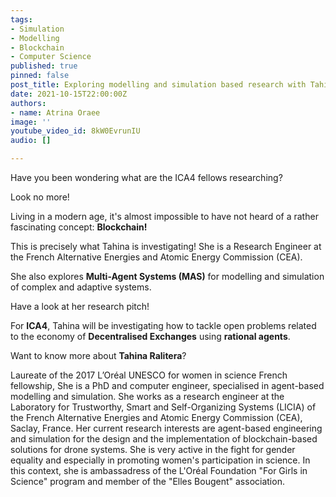 ```yaml
---
tags:
- Simulation
- Modelling
- Blockchain
- Computer Science
published: true
pinned: false
post_title: Exploring modelling and simulation based research with Tahina Ralitera
date: 2021-10-15T22:00:00Z
authors:
- name: Atrina Oraee
image: ''
youtube_video_id: 8kW0EvrunIU
audio: []

---
```

Have you been wondering what are the ICA4 fellows researching?

Look no more!

Living in a modern age, it's almost impossible to have not heard of a rather fascinating concept: **Blockchain!**

This is precisely what Tahina is investigating! She is a Research Engineer at the French Alternative Energies and Atomic Energy Commission (CEA).

She also explores **Multi-Agent Systems (MAS)** for modelling and simulation of complex and adaptive systems.

Have a look at her research pitch!

For **ICA4**, Tahina will be investigating how to tackle open problems related to the economy of **Decentralised Exchanges** using **rational agents**.

Want to know more about **Tahina Ralitera**?

Laureate of the 2017 L’Oréal UNESCO for women in science French fellowship, She is a PhD and computer engineer, specialised in agent-based modelling and simulation. She works as a research engineer at the Laboratory for Trustworthy, Smart and Self-Organizing Systems (LICIA) of the French Alternative Energies and Atomic Energy Commission (CEA), Saclay, France. Her current research interests are agent-based engineering and simulation for the design and the implementation of blockchain-based solutions for drone systems. She is very active in the fight for gender equality and especially in promoting women's participation in science. In this context, she is ambassadress of the L'Oréal Foundation "For Girls in Science" program and member of the "Elles Bougent" association. 
